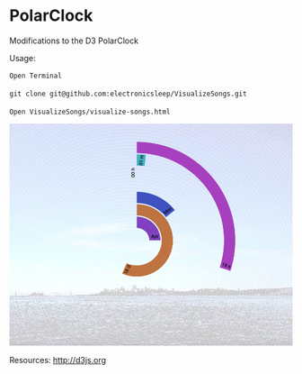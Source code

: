 # PolarClock
Modifications to the D3 PolarClock

Usage:
```
Open Terminal

git clone git@github.com:electronicsleep/VisualizeSongs.git

Open VisualizeSongs/visualize-songs.html
```

![Alt text](screenshot.jpg?raw=true "ScreenShot")

Resources:
http://d3js.org
